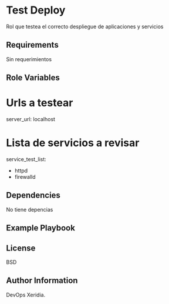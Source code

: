 Test Deploy
=========

Rol que testea el correcto despliegue de aplicaciones y servicios

Requirements
------------

Sin requerimientos

Role Variables
--------------

# Urls a testear
server_url: localhost

# Lista de servicios a revisar
service_test_list:
  - httpd
  - firewalld

Dependencies
------------

No tiene depencias

Example Playbook
----------------


License
-------

BSD

Author Information
------------------

DevOps Xeridia.